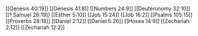 [[Genesis 40:19]]
[[Genesis 41:8]]
[[Numbers 24:9]]
[[Deuteronomy 32:10]]
[[1 Samuel 28:19]]
[[Esther 5:10]]
[[Job 15:24]]
[[Job 16:2]]
[[Psalms 105:15]]
[[Proverbs 28:18]]
[[Daniel 2:12]]
[[Daniel 5:26]]
[[Hosea 14:9]]
[[Zechariah 2:12]]
[[Zechariah 12:2]]
